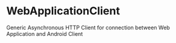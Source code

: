 # WebApplicationClient
Generic Asynchronous HTTP Client for connection between Web Application and Android Client
